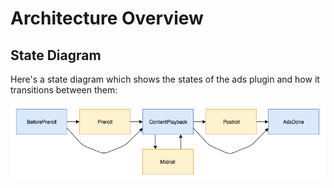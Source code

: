 # Architecture Overview

## State Diagram

Here's a state diagram which shows the states of the ads plugin and how it transitions between them:

![](ad-states.png)